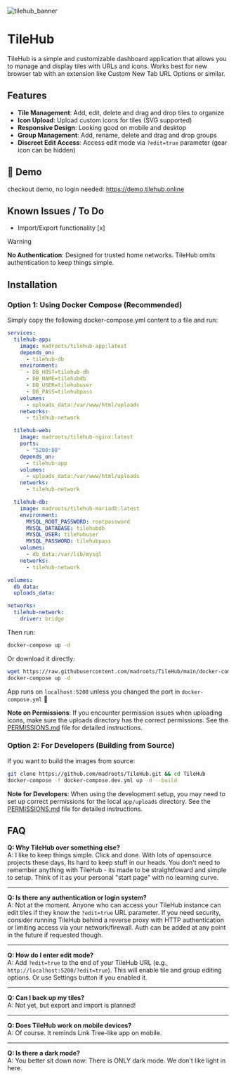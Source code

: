 
![tilehub_banner](https://github.com/user-attachments/assets/4550871c-0d47-4507-bc59-87ac672ae316)

# TileHub

TileHub is a simple and customizable dashboard application that allows you to manage and display tiles with URLs and icons.
Works best for new browser tab with an extension like Custom New Tab URL Options or similar. 

## Features

- **Tile Management**: Add, edit, delete and drag and drop tiles to organize
- **Icon Upload**: Upload custom icons for tiles (SVG supported)
- **Responsive Design**: Looking good on mobile and desktop
- **Group Management**: Add, rename, delete and drag and drop groups
- **Discreet Edit Access**: Access edit mode via `?edit=true` parameter (gear icon can be hidden)

## 🎥 Demo

checkout demo, no login needed: https://demo.tilehub.online


## Known Issues / To Do

- Import/Export functionality [x]

> [!WARNING]  
> **No Authentication**: Designed for trusted home networks. TileHub omits authentication to keep things simple.

## Installation

### Option 1: Using Docker Compose (Recommended)

Simply copy the following docker-compose.yml content to a file and run:

```yaml
services:
  tilehub-app:
    image: madroots/tilehub-app:latest
    depends_on:
      - tilehub-db
    environment:
      - DB_HOST=tilehub-db
      - DB_NAME=tilehubdb
      - DB_USER=tilehubuser
      - DB_PASS=tilehubpass
    volumes:
      - uploads_data:/var/www/html/uploads
    networks:
      - tilehub-network

  tilehub-web:
    image: madroots/tilehub-nginx:latest
    ports:
      - "5200:80"
    depends_on:
      - tilehub-app
    volumes:
      - uploads_data:/var/www/html/uploads
    networks:
      - tilehub-network

  tilehub-db:
    image: madroots/tilehub-mariadb:latest
    environment:
      MYSQL_ROOT_PASSWORD: rootpassword
      MYSQL_DATABASE: tilehubdb
      MYSQL_USER: tilehubuser
      MYSQL_PASSWORD: tilehubpass
    volumes:
      - db_data:/var/lib/mysql
    networks:
      - tilehub-network

volumes:
  db_data:
  uploads_data:

networks:
  tilehub-network:
    driver: bridge
```

Then run:
```bash
docker-compose up -d
```

Or download it directly:
```bash
wget https://raw.githubusercontent.com/madroots/TileHub/main/docker-compose.yml
docker-compose up -d
```

App runs on `localhost:5200` unless you changed the port in `docker-compose.yml` 🥳

**Note on Permissions**: If you encounter permission issues when uploading icons, make sure the uploads directory has the correct permissions. See the [PERMISSIONS.md](PERMISSIONS.md) file for detailed instructions.

### Option 2: For Developers (Building from Source)

If you want to build the images from source:

```bash
git clone https://github.com/madroots/TileHub.git && cd TileHub
docker-compose -f docker-compose.dev.yml up -d --build
```

**Note for Developers**: When using the development setup, you may need to set up correct permissions for the local `app/uploads` directory. See the [PERMISSIONS.md](PERMISSIONS.md) file for detailed instructions.

## FAQ

**Q: Why TileHub over something else?**  
A: I like to keep things simple. Click and done. With lots of opensource projects these days, Its hard to keep stuff in our heads. You don't need to remember anything with TileHub - its made to be straightfoward and simple to setup. Think of it as your personal "start page" with no learning curve.

---

**Q: Is there any authentication or login system?**  
A: Not at the moment. Anyone who can access your TileHub instance can edit tiles if they know the `?edit=true` URL parameter. If you need security, consider running TileHub behind a reverse proxy with HTTP authentication or limiting access via your network/firewall. Auth can be added at any point in the future if requested though.

---

**Q: How do I enter edit mode?**  
A: Add `?edit=true` to the end of your TileHub URL (e.g., `http://localhost:5200/?edit=true`). This will enable tile and group editing options. Or use Settings button if you enabled it.

---

**Q: Can I back up my tiles?**  
A: Not yet, but export and import is planned!

---

**Q: Does TileHub work on mobile devices?**  
A: Of course. It reminds Link Tree-like app on mobile.

---

**Q: Is there a dark mode?**  
A: You better sit down now: There is ONLY dark mode. We don't like light in here.
